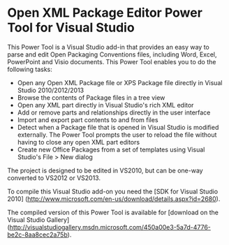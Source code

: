 Open XML Package Editor Power Tool for Visual Studio
=============
This Power Tool is a Visual Studio add-in that provides an easy way to parse and edit Open Packaging Conventions files, including Word, Excel, PowerPoint and Visio documents. This Power Tool enables you to do the following tasks:

* Open any Open XML Package file or XPS Package file directly in Visual Studio 2010/2012/2013
* Browse the contents of Package files in a tree view
* Open any XML part directly in Visual Studio's rich XML editor
* Add or remove parts and relationships directly in the user interface
* Import and export part contents to and from files
* Detect when a Package file that is opened in Visual Studio is modified externally. The Power Tool prompts the user to reload the file without having to close any open XML part editors
* Create new Office Packages from a set of templates using Visual Studio's File > New dialog

The project is designed to be edited in VS2010, but can be one-way converted to VS2012 or VS2013.

To compile this Visual Studio add-on you need the [SDK for Visual Studio 2010] (http://www.microsoft.com/en-us/download/details.aspx?id=2680).

The compiled version of this Power Tool is available for [download on the Visual Studio Gallery] (http://visualstudiogallery.msdn.microsoft.com/450a00e3-5a7d-4776-be2c-8aa8cec2a75b).
